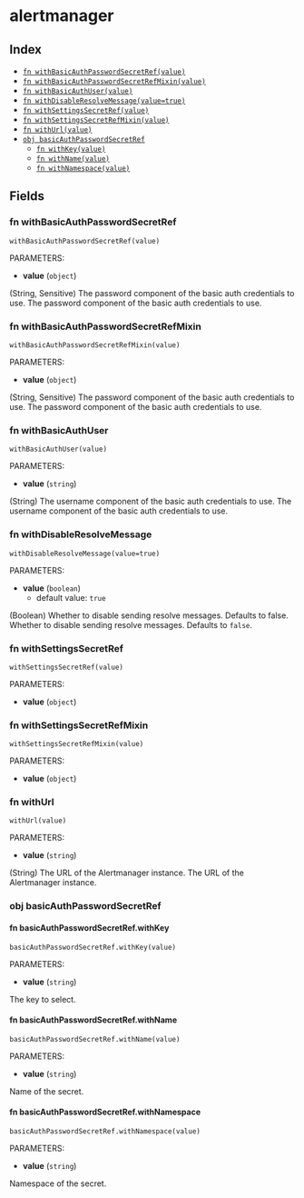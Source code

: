 # alertmanager



## Index

* [`fn withBasicAuthPasswordSecretRef(value)`](#fn-withbasicauthpasswordsecretref)
* [`fn withBasicAuthPasswordSecretRefMixin(value)`](#fn-withbasicauthpasswordsecretrefmixin)
* [`fn withBasicAuthUser(value)`](#fn-withbasicauthuser)
* [`fn withDisableResolveMessage(value=true)`](#fn-withdisableresolvemessage)
* [`fn withSettingsSecretRef(value)`](#fn-withsettingssecretref)
* [`fn withSettingsSecretRefMixin(value)`](#fn-withsettingssecretrefmixin)
* [`fn withUrl(value)`](#fn-withurl)
* [`obj basicAuthPasswordSecretRef`](#obj-basicauthpasswordsecretref)
  * [`fn withKey(value)`](#fn-basicauthpasswordsecretrefwithkey)
  * [`fn withName(value)`](#fn-basicauthpasswordsecretrefwithname)
  * [`fn withNamespace(value)`](#fn-basicauthpasswordsecretrefwithnamespace)

## Fields

### fn withBasicAuthPasswordSecretRef

```jsonnet
withBasicAuthPasswordSecretRef(value)
```

PARAMETERS:

* **value** (`object`)

(String, Sensitive) The password component of the basic auth credentials to use.
The password component of the basic auth credentials to use.
### fn withBasicAuthPasswordSecretRefMixin

```jsonnet
withBasicAuthPasswordSecretRefMixin(value)
```

PARAMETERS:

* **value** (`object`)

(String, Sensitive) The password component of the basic auth credentials to use.
The password component of the basic auth credentials to use.
### fn withBasicAuthUser

```jsonnet
withBasicAuthUser(value)
```

PARAMETERS:

* **value** (`string`)

(String) The username component of the basic auth credentials to use.
The username component of the basic auth credentials to use.
### fn withDisableResolveMessage

```jsonnet
withDisableResolveMessage(value=true)
```

PARAMETERS:

* **value** (`boolean`)
   - default value: `true`

(Boolean) Whether to disable sending resolve messages. Defaults to false.
Whether to disable sending resolve messages. Defaults to `false`.
### fn withSettingsSecretRef

```jsonnet
withSettingsSecretRef(value)
```

PARAMETERS:

* **value** (`object`)


### fn withSettingsSecretRefMixin

```jsonnet
withSettingsSecretRefMixin(value)
```

PARAMETERS:

* **value** (`object`)


### fn withUrl

```jsonnet
withUrl(value)
```

PARAMETERS:

* **value** (`string`)

(String) The URL of the Alertmanager instance.
The URL of the Alertmanager instance.
### obj basicAuthPasswordSecretRef


#### fn basicAuthPasswordSecretRef.withKey

```jsonnet
basicAuthPasswordSecretRef.withKey(value)
```

PARAMETERS:

* **value** (`string`)

The key to select.
#### fn basicAuthPasswordSecretRef.withName

```jsonnet
basicAuthPasswordSecretRef.withName(value)
```

PARAMETERS:

* **value** (`string`)

Name of the secret.
#### fn basicAuthPasswordSecretRef.withNamespace

```jsonnet
basicAuthPasswordSecretRef.withNamespace(value)
```

PARAMETERS:

* **value** (`string`)

Namespace of the secret.